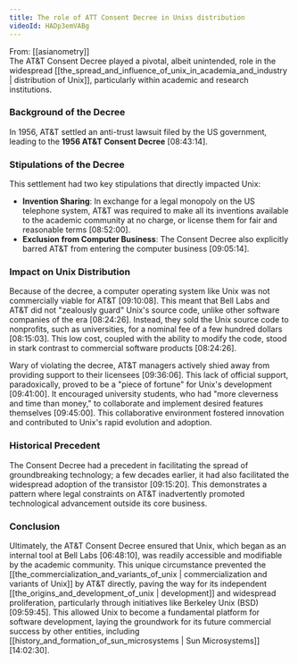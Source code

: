 ```yaml
---
title: The role of ATT Consent Decree in Unixs distribution
videoId: HADp3emVABg
---
```


From: [[asianometry]] <br/> 
The AT&T Consent Decree played a pivotal, albeit unintended, role in the widespread [[the_spread_and_influence_of_unix_in_academia_and_industry | distribution of Unix]], particularly within academic and research institutions.

### Background of the Decree
In 1956, AT&T settled an anti-trust lawsuit filed by the US government, leading to the **1956 AT&T Consent Decree** <a class="yt-timestamp" data-t="08:43:14">[08:43:14]</a>.

### Stipulations of the Decree
This settlement had two key stipulations that directly impacted Unix:
*   **Invention Sharing**: In exchange for a legal monopoly on the US telephone system, AT&T was required to make all its inventions available to the academic community at no charge, or license them for fair and reasonable terms <a class="yt-timestamp" data-t="08:52:00">[08:52:00]</a>.
*   **Exclusion from Computer Business**: The Consent Decree also explicitly barred AT&T from entering the computer business <a class="yt-timestamp" data-t="09:05:14">[09:05:14]</a>.

### Impact on Unix Distribution
Because of the decree, a computer operating system like Unix was not commercially viable for AT&T <a class="yt-timestamp" data-t="09:10:08">[09:10:08]</a>. This meant that Bell Labs and AT&T did not "zealously guard" Unix's source code, unlike other software companies of the era <a class="yt-timestamp" data-t="08:24:26">[08:24:26]</a>. Instead, they sold the Unix source code to nonprofits, such as universities, for a nominal fee of a few hundred dollars <a class="yt-timestamp" data-t="08:15:03">[08:15:03]</a>. This low cost, coupled with the ability to modify the code, stood in stark contrast to commercial software products <a class="yt-timestamp" data-t="08:24:26">[08:24:26]</a>.

Wary of violating the decree, AT&T managers actively shied away from providing support to their licensees <a class="yt-timestamp" data-t="09:36:06">[09:36:06]</a>. This lack of official support, paradoxically, proved to be a "piece of fortune" for Unix's development <a class="yt-timestamp" data-t="09:41:00">[09:41:00]</a>. It encouraged university students, who had "more cleverness and time than money," to collaborate and implement desired features themselves <a class="yt-timestamp" data-t="09:45:00">[09:45:00]</a>. This collaborative environment fostered innovation and contributed to Unix's rapid evolution and adoption.

### Historical Precedent
The Consent Decree had a precedent in facilitating the spread of groundbreaking technology; a few decades earlier, it had also facilitated the widespread adoption of the transistor <a class="yt-timestamp" data-t="09:15:20">[09:15:20]</a>. This demonstrates a pattern where legal constraints on AT&T inadvertently promoted technological advancement outside its core business.

### Conclusion
Ultimately, the AT&T Consent Decree ensured that Unix, which began as an internal tool at Bell Labs <a class="yt-timestamp" data-t="06:48:10">[06:48:10]</a>, was readily accessible and modifiable by the academic community. This unique circumstance prevented the [[the_commercialization_and_variants_of_unix | commercialization and variants of Unix]] by AT&T directly, paving the way for its independent [[the_origins_and_development_of_unix | development]] and widespread proliferation, particularly through initiatives like Berkeley Unix (BSD) <a class="yt-timestamp" data-t="09:59:45">[09:59:45]</a>. This allowed Unix to become a fundamental platform for software development, laying the groundwork for its future commercial success by other entities, including [[history_and_formation_of_sun_microsystems | Sun Microsystems]] <a class="yt-timestamp" data-t="14:02:30">[14:02:30]</a>.